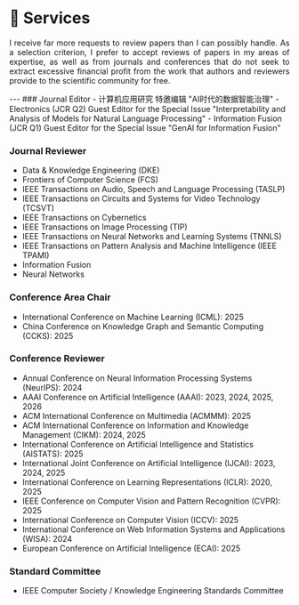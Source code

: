 
# 📖 Services
 <p style="text-align:justify; text-justify:inter-ideograph;">I receive far more requests to review papers than I can possibly handle. As a selection criterion, I prefer to accept reviews of papers in my areas of expertise, as well as from journals and conferences that do not seek to extract excessive financial profit from the work that authors and reviewers provide to the scientific community for free.</p>
---
### Journal Editor
- 计算机应用研究 特邀编辑 "AI时代的数据智能治理"
- Electronics (JCR Q2) Guest Editor for the Special Issue "Interpretability and Analysis of Models for Natural Language Processing"
- Information Fusion (JCR Q1) Guest Editor for the Special Issue "GenAI for Information Fusion"

### Journal Reviewer
- Data &amp; Knowledge Engineering (DKE)
- Frontiers of Computer Science (FCS)
- IEEE Transactions on Audio, Speech and Language Processing (TASLP)
- IEEE Transactions on Circuits and Systems for Video Technology (TCSVT)
- IEEE Transactions on Cybernetics
- IEEE Transactions on Image Processing (TIP)
- IEEE Transactions on Neural Networks and Learning Systems (TNNLS)
- IEEE Transactions on Pattern Analysis and Machine Intelligence (IEEE TPAMI)
- Information Fusion
- Neural Networks 

### Conference Area Chair
- International Conference on Machine Learning (ICML): 2025
- China Conference on Knowledge Graph and Semantic Computing (CCKS): 2025

### Conference Reviewer
- Annual Conference on Neural Information Processing Systems (NeurIPS): 2024
- AAAI Conference on Artificial Intelligence (AAAI): 2023, 2024, 2025, 2026
- ACM International Conference on Multimedia (ACMMM): 2025
- ACM International Conference on Information and Knowledge Management (CIKM): 2024, 2025
- International Conference on Artificial Intelligence and Statistics (AISTATS): 2025
- International Joint Conference on Artificial Intelligence (IJCAI): 2023, 2024, 2025
- International Conference on Learning Representations (ICLR): 2020, 2025
- IEEE Conference on Computer Vision and Pattern Recognition (CVPR): 2025
- International Conference on Computer Vision (ICCV): 2025
- International Conference on Web Information Systems and Applications (WISA): 2024
- European Conference on Artificial Intelligence (ECAI): 2025

### Standard Committee
- IEEE Computer Society / Knowledge Engineering Standards Committee
